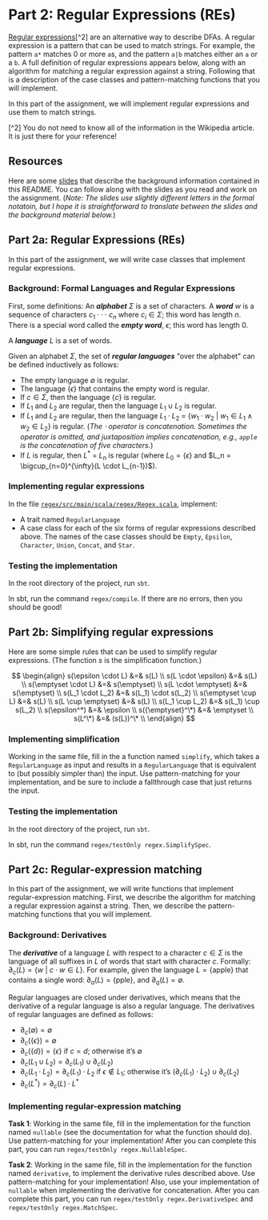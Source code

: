 # Part 2: Regular Expressions (REs)

[Regular expressions](https://en.wikipedia.org/wiki/Regular_expression)[^2] are an
alternative way to describe DFAs. A regular expression is a pattern that can be used to
match strings. For example, the pattern `a*` matches 0 or more `a`s, and the pattern `a|b`
matches either an `a` or a `b`. A full definition of regular expressions appears below,
along with an algorithm for matching a regular expression against a string. Following that
is a description of the case classes and pattern-matching functions that you will
implement.

In this part of the assignment, we will implement regular expressions and use them to
match strings.

[^2] You do not need to know all of the information in the Wikipedia article. It is just
there for your reference!

## Resources
Here are some [slides](https://drive.google.com/file/d/18p8dNEp93PFDNS7zGpmpMG3zmK3zzafX/view?usp=share_link) 
that describe the background information contained in this README. You can follow along 
with the slides as you read and work on the assignment. (_Note: The slides use slightly 
different letters in the formal notatoin, but I hope it is straightforward to translate 
between the slides and the background material below._)

## Part 2a: Regular Expressions (REs)

In this part of the assignment, we will write case classes that implement regular expressions.

### Background: Formal Languages and Regular Expressions

First, some definitions: An **_alphabet_** $\Sigma$ is a set of characters. A **_word_**
$w$ is a sequence of characters $c_1⋅⋅⋅c_n$ where $c_i \in \Sigma$; this word has length
$n$. There is a special word called the **_empty word_**, $\epsilon$; this word has length
$0$.

A **_language_** $L$ is a set of words.

Given an alphabet $\Sigma$, the set of **_regular languages_** "over the alphabet" can be
defined inductively as follows:

- The empty language $\emptyset$ is regular.
- The language $\{\epsilon\}$ that contains the empty word is regular.
- If $c \in \Sigma$, then the language $\{c\}$ is regular.
- If $L_1$ and $L_2$ are regular, then the language $L_1 \cup L_2$ is regular.
- If $L_1$ and $L_2$ are regular, then the language $L_1 \cdot L_2$ =
  $\{w_1 \cdot w_2\ |\ w_1 \in L_1 \wedge w_2 \in L_2\}$ is regular. (_The $\cdot$ operator
  is concatenation. Sometimes the operator is omitted, and juxtaposition implies
  concatenation, e.g., `apple` is the concatenation of five characters._)
- If $L$ is regular, then $L^*$ = ${L_n}$ is regular (where
  $L_0 = \{\epsilon\}$ and $L_n = \bigcup_{n=0}^{\infty}(L \cdot L_{n-1})$).

### Implementing regular expressions

In the file [`regex/src/main/scala/regex/Regex.scala`](src/main/scala/regex/Regex.scala),
implement:

- A trait named `RegularLanguage`
- A case class for each of the six forms of regular expressions described above. The names
  of the case classes should be `Empty`, `Epsilon`, `Character`, `Union`, `Concat`, and
  `Star`.

### Testing the implementation

In the root directory of the project, run `sbt`.

In sbt, run the command `regex/compile`. If there are no errors, then you should be good!

## Part 2b: Simplifying regular expressions

Here are some simple rules that can be used to simplify regular expressions. (The function
$s$ is the simplification function.)

$$
\begin{align}
s(\epsilon \cdot L) &=& s(L) \\
s(L \cdot \epsilon) &=& s(L) \\
s(\emptyset \cdot L) &=& s(\emptyset) \\
s(L \cdot \emptyset) &=& s(\emptyset) \\
s(L_1 \cdot L_2) &=& s(L_1) \cdot s(L_2) \\
s(\emptyset \cup L) &=& s(L) \\
s(L \cup \emptyset) &=& s(L) \\
s(L_1 \cup L_2) &=& s(L_1) \cup s(L_2) \\
s(\epsilon^*) &=& \epsilon \\
s({\emptyset}^\*) &=& \emptyset \\
s(L^\*) &=& (s(L))^\* \\
\end{align}
$$

### Implementing simplification

Working in the same file, fill in the a function named `simplify`, which
takes a `RegularLanguage` as input and results in a `RegularLanguage` that is equivalent
to (but possibly simpler than) the input. Use pattern-matching for your implementation,
and be sure to include a fallthrough case that just returns the input.

### Testing the implementation

In the root directory of the project, run `sbt`.

In sbt, run the command `regex/testOnly regex.SimplifySpec`.

## Part 2c: Regular-expression matching

In this part of the assignment, we will write functions that implement regular-expression
matching. First, we describe the algorithm for matching a regular expression against a
string. Then, we describe the pattern-matching functions that you will implement.

### Background: Derivatives

The **_derivative_** of a language $L$ with respect to a character $c \in \Sigma$ is the
language of all suffixes in $L$ of words that start with character $c$. Formally:
$\partial_c(L) = \{w\ |\ c\cdot w \in L\}$. For example, given the language
$L = \{\textrm{apple}\}$ that contains a single word:
$\partial_a(L) = \{\textrm{pple}\}$, and $\partial_q(L) = \emptyset$.

Regular languages are closed under derivatives, which means that the derivative of a
regular language is also a regular language. The derivatives of regular languages are
defined as follows:

- $\partial_c( \emptyset ) = \emptyset$
- $\partial_c( \{\epsilon\} ) = \emptyset$
- $\partial_c( \{d\} ) = \{\epsilon\}$ if $c = d$; otherwise it’s $\emptyset$
- $\partial_c( L_1 \cup L_2 ) = \partial_c( L_1 ) \cup \partial_c( L_2 )$
- $\partial_c( L_1 \cdot L_2 ) = \partial_c( L_1 ) \cdot L_2$ if $\epsilon \not\in L_1$;
  otherwise it’s $(\partial_c( L_1 ) \cdot L_2) \cup \partial_c( L_2 )$
- $\partial_c( L^* ) = \partial_c( L ) \cdot L^*$

### Implementing regular-expression matching

**Task 1**: Working in the same file, fill in the implementation for the function named
`nullable` (see the documentation for what the function should do). Use pattern-matching
for your implementation! After you can complete this part, you can run `regex/testOnly
regex.NullableSpec`.

**Task 2**: Working in the same file, fill in the implementation for the function named
`derivative`, to implement the derivative rules described above. Use pattern-matching for
your implementation! Also, use your implementation of `nullable` when implementing the
derivative for concatenation. After you can complete this part, you can run `regex/testOnly
regex.DerivativeSpec` and `regex/testOnly regex.MatchSpec`.
